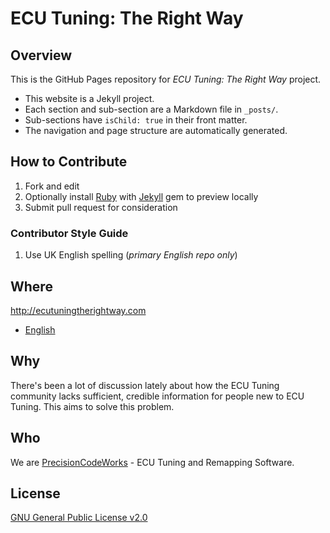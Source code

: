 # ECU Tuning: The Right Way

## Overview

This is the GitHub Pages repository for _ECU Tuning: The Right Way_ project.

* This website is a Jekyll project.
* Each section and sub-section are a Markdown file in `_posts/`.
* Sub-sections have `isChild: true` in their front matter.
* The navigation and page structure are automatically generated.


## How to Contribute

1. Fork and edit
2. Optionally install [Ruby](https://rvm.io/rvm/install/) with [Jekyll](https://github.com/mojombo/jekyll/) gem to preview locally
3. Submit pull request for consideration

### Contributor Style Guide

1. Use UK English spelling (*primary English repo only*)

## Where

<http://ecutuningtherightway.com>

* [English](http://ecutuningtherightway.com)




## Why

There's been a lot of discussion lately about how the ECU Tuning community lacks sufficient, credible information for people new to ECU Tuning. This aims to solve this problem.

## Who

We are [PrecisionCodeWorks](http://precisioncode.works) - ECU Tuning and Remapping Software.

## License

[GNU General Public License v2.0](http://choosealicense.com/licenses/gpl-2.0/)
